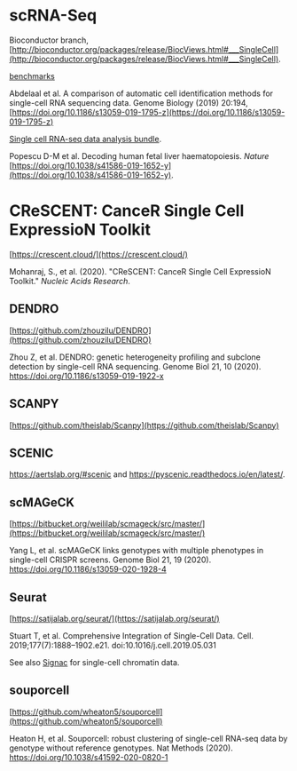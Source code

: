 # scRNA-Seq

Bioconductor branch, [http://bioconductor.org/packages/release/BiocViews.html#___SingleCell](http://bioconductor.org/packages/release/BiocViews.html#___SingleCell).

[benchmarks](https://github.com/tabdelaal/scRNAseq_Benchmark/tree/snakemake_and_docker)

Abdelaal et al. A comparison of automatic cell identification methods for single-cell RNA sequencing data. Genome Biology (2019) 20:194,
[https://doi.org/10.1186/s13059-019-1795-z](https://doi.org/10.1186/s13059-019-1795-z)

[Single cell RNA-seq data analysis bundle](https://github.com/haniffalab/FCA_liver).

Popescu D-M et al. Decoding human fetal liver haematopoiesis. *Nature* [https://doi.org/10.1038/s41586-019-1652-y](https://doi.org/10.1038/s41586-019-1652-y).

# CReSCENT: CanceR Single Cell ExpressioN Toolkit

[https://crescent.cloud/](https://crescent.cloud/)

Mohanraj, S., et al. (2020). "CReSCENT: CanceR Single Cell ExpressioN Toolkit." *Nucleic Acids Research*.

## DENDRO

[https://github.com/zhouzilu/DENDRO](https://github.com/zhouzilu/DENDRO)

Zhou Z, et al. DENDRO: genetic heterogeneity profiling and subclone detection by single-cell RNA sequencing. Genome Biol 21, 10 (2020). https://doi.org/10.1186/s13059-019-1922-x

## SCANPY

[https://github.com/theislab/Scanpy](https://github.com/theislab/Scanpy)

## SCENIC

https://aertslab.org/#scenic and https://pyscenic.readthedocs.io/en/latest/.

## scMAGeCK

[https://bitbucket.org/weililab/scmageck/src/master/](https://bitbucket.org/weililab/scmageck/src/master/)

Yang L, et al. scMAGeCK links genotypes with multiple phenotypes in single-cell CRISPR screens. Genome Biol 21, 19 (2020). https://doi.org/10.1186/s13059-020-1928-4

## Seurat

[https://satijalab.org/seurat/](https://satijalab.org/seurat/)

Stuart T, et al. Comprehensive Integration of Single-Cell Data. Cell. 2019;177(7):1888–1902.e21. doi:10.1016/j.cell.2019.05.031

See also [Signac](https://cloud.r-project.org/web/packages/Signac/index.html) for single-cell chromatin data.

## souporcell

[https://github.com/wheaton5/souporcell](https://github.com/wheaton5/souporcell)

Heaton H, et al. Souporcell: robust clustering of single-cell RNA-seq data by genotype without reference genotypes. Nat Methods (2020). https://doi.org/10.1038/s41592-020-0820-1
